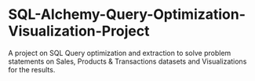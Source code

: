 # SQL-Alchemy-Query-Optimization-Visualization-Project
A project on SQL Query optimization and extraction to solve problem statements on Sales, Products &amp; Transactions datasets and Visualizations for the results.
